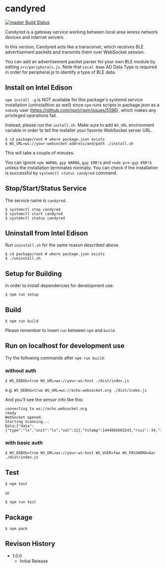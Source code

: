 candyred
===

[![master Build Status](https://travis-ci.org/dbaba/candyred.svg?branch=master)](https://travis-ci.org/dbaba/candyred/)

Candyred is a gateway service working between local area wiress network devices and internet servers.

In this version, Candyred acts like a transceiver, which receives BLE advertisement packets and transmits them over WebSocket session.

You can add an advertisement packet parser for your own BLE module by editing `src/peripherals.js`. Note that `Local Name` AD Data Type is required in order for peripheral.js to identify a type of BLE data.

## Install on Intel Edison

`npm install -g` is NOT available for this package's systemd service installation (uninstalltion as well) since `npm` runs scripts in package.json as a `nobody` user (https://github.com/npm/npm/issues/5596), which makes any privileged operations fail.

Instead, please run the `install.sh`.
Make sure to add `WS_URL` environment variable in order to tell the installer your favorite WebSocket server URL.

```
$ cd package/root # where package.json exists
$ WS_URL=ws://your-websocket-address/and/path ./install.sh
```

This will take a couple of minutes.

You can ignore `npm WARN`s, `gyp WARN`s, `gyp ERR!`s and `node-pre-gyp ERR!`s unless the installation terminates normally. You can check if the installation is successful by `systemctl status candyred` command.

## Stop/Start/Status Service

The service name is `candyred`.

```
$ systemctl stop candyred
$ systemctl start candyred
$ systemctl status candyred
```

## Uninstall from Intel Edison

Run `uninstall.sh` for the same reason described above.

```
$ cd package/root # where package.json exists
$ ./uninstall.sh
```

## Setup for Building

In order to install dependencies for development use.

```
$ npm run setup
```

## Build

```
$ npm run build
```

Please remember to insert `run` between `npm` and `build`.

## Run on localhost for development use

Try the following commands after `npm run build`:
### without auth
```
$ WS_DEBUG=true WS_URL=ws://your-ws-host ./dist/index.js
```

e.g. `WS_DEBUG=true WS_URL=ws://echo.websocket.org ./dist/index.js`

And you'll see the sensor info like this:
```
connecting to ws://echo.websocket.org
ready
WebSocket opened.
Starting Scanning...
Data:{"data":{"type":"lx","unit":"lx","val":11},"tstamp":1444892603243,"rssi":-34,"id":"20:73:7a:10:ad:bd"}
```

### with basic auth
```
$ WS_DEBUG=true WS_URL=ws://your-ws-host WS_USER=foo WS_PASSWORD=bar ./dist/index.js
```

## Test

```
$ npm test
```
or
```
$ npm run test
```

## Package

```
$ npm pack
```

## Revison History

* 1.0.0
  - Initial Release